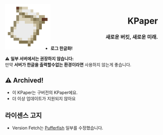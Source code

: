 <img src=".github/assets/logo.png" align="left" id="header">

<div align="right">

# KPaper
### 새로운 버킷, 새로운 미래.
</div>

- **로그 한글화!**

⚠ **일부 서버에서는 권장하지 않습니다:**  
만약 **서버가 한글을 출력할수없는 환경이라면** 사용하지 않는게 좋습니다.

## ⚠️ Archived!
- 이 KPaper는 구버전의 KPaper에요.
- 더 이상 업데이트가 지원되지 않아요

## 라이센스 고지
- Version Fetch는 [Pufferfish](https://github.com/pufferfish-gg/Pufferfish/blob/ver/1.18/patches/server/0001-Pufferfish-branding.patch) 일부를 수정했습니다.
